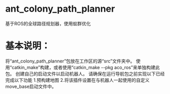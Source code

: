 # ant_colony_path_planner
基于ROS的全球路径规划器，使用蚁群优化
# 基本说明：
将“ant_colony_path_planner”包放在工作区的源“src”文件夹中。
使用“catkin_make”构建，或者使用“catkin_make --pkg aco_ros”来单独构建此包。
创建自己的启动文件以启动机器人。
请确保在运行导航包之前实现以下已经完成以下功能
1.预构建地图
<node name="map_server" pkg="map_server" type="map_server" args="$(arg map_file)" />
2.将该插件设置在与机器人一起使用的自定义move_base启动文件中。
<param name="base_global_planner" value="Aco_planner/AcoPlanner" />
